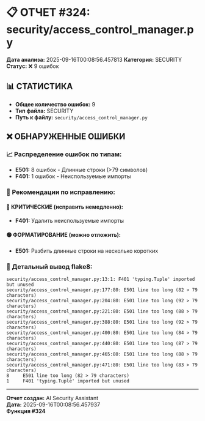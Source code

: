 # 📋 ОТЧЕТ #324: security/access_control_manager.py

**Дата анализа:** 2025-09-16T00:08:56.457813
**Категория:** SECURITY
**Статус:** ❌ 9 ошибок

## 📊 СТАТИСТИКА

- **Общее количество ошибок:** 9
- **Тип файла:** SECURITY
- **Путь к файлу:** `security/access_control_manager.py`

## ❌ ОБНАРУЖЕННЫЕ ОШИБКИ

### 📈 Распределение ошибок по типам:

- **E501:** 8 ошибок - Длинные строки (>79 символов)
- **F401:** 1 ошибок - Неиспользуемые импорты

### 🎯 Рекомендации по исправлению:

#### 🔴 КРИТИЧЕСКИЕ (исправить немедленно):
- **F401:** Удалить неиспользуемые импорты

#### 🟢 ФОРМАТИРОВАНИЕ (можно отложить):
- **E501:** Разбить длинные строки на несколько коротких

### 📝 Детальный вывод flake8:

```
security/access_control_manager.py:13:1: F401 'typing.Tuple' imported but unused
security/access_control_manager.py:177:80: E501 line too long (82 > 79 characters)
security/access_control_manager.py:204:80: E501 line too long (92 > 79 characters)
security/access_control_manager.py:221:80: E501 line too long (88 > 79 characters)
security/access_control_manager.py:388:80: E501 line too long (92 > 79 characters)
security/access_control_manager.py:400:80: E501 line too long (84 > 79 characters)
security/access_control_manager.py:440:80: E501 line too long (87 > 79 characters)
security/access_control_manager.py:465:80: E501 line too long (88 > 79 characters)
security/access_control_manager.py:471:80: E501 line too long (83 > 79 characters)
8     E501 line too long (82 > 79 characters)
1     F401 'typing.Tuple' imported but unused

```

---
**Отчет создан:** AI Security Assistant  
**Дата:** 2025-09-16T00:08:56.457937  
**Функция #324**
